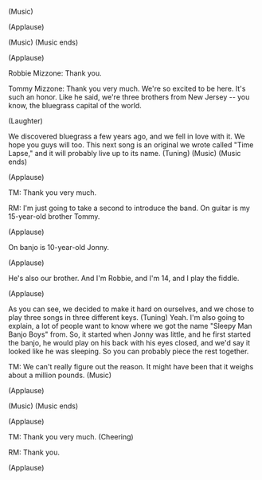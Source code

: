 
(Music)

(Applause)

(Music)
(Music ends)

(Applause)


Robbie Mizzone: Thank you.

Tommy Mizzone: Thank you very much.
We&#39;re so excited to be here.
It&#39;s such an honor.
Like he said, we&#39;re
three brothers from New Jersey --
you know, the bluegrass
capital of the world.

(Laughter)

We discovered bluegrass a few years ago,
and we fell in love with it.
We hope you guys will too.
This next song is an original
we wrote called &quot;Time Lapse,&quot;
and it will probably live up to its name.
(Tuning)
(Music)
(Music ends)

(Applause)


TM: Thank you very much.

RM: I&#39;m just going to take
a second to introduce the band.
On guitar is my 15-year-old brother Tommy.

(Applause)

On banjo is 10-year-old Jonny.

(Applause)

He&#39;s also our brother.
And I&#39;m Robbie, and I&#39;m 14,
and I play the fiddle.

(Applause)

As you can see, we decided
to make it hard on ourselves,
and we chose to play three songs
in three different keys.
(Tuning)
Yeah. I&#39;m also going to explain,
a lot of people want to know
where we got the name
&quot;Sleepy Man Banjo Boys&quot; from.
So, it started when Jonny was little,
and he first started the banjo,
he would play on his back
with his eyes closed,
and we&#39;d say it looked
like he was sleeping.
So you can probably piece
the rest together.

TM: We can&#39;t really figure out the reason.
It might have been
that it weighs about a million pounds.
(Music)

(Applause)

(Music)
(Music ends)

(Applause)


TM: Thank you very much.
(Cheering)

RM: Thank you.

(Applause)

